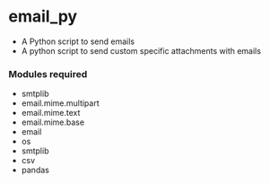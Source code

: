 # email_py

- A Python script to send emails
- A python script to send custom specific attachments with emails

### Modules required
- smtplib
- email.mime.multipart
- email.mime.text
- email.mime.base
- email
- os
- smtplib
- csv
- pandas
